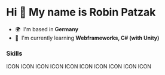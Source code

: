 Hi 👋 My name is Robin Patzak
=============================

*   🌍  I'm based in **Germany**
*   🧠  I'm currently learning **Webframeworks, C# (with Unity)**

### Skills 
<p align="left">
ICON ICON ICON ICON ICON ICON ICON ICON ICON ICON 
</p>
